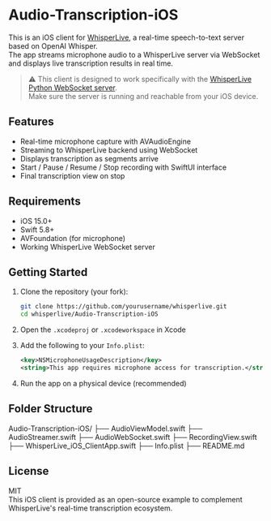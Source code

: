 # Audio-Transcription-iOS

This is an iOS client for [WhisperLive](https://github.com/collabora/WhisperLive), a real-time speech-to-text server based on OpenAI Whisper.  
The app streams microphone audio to a WhisperLive server via WebSocket and displays live transcription results in real time.

> ⚠️ This client is designed to work specifically with the [WhisperLive Python WebSocket server](https://github.com/whisperlive/whisperlive).  
> Make sure the server is running and reachable from your iOS device.

## Features

- Real-time microphone capture with AVAudioEngine
- Streaming to WhisperLive backend using WebSocket
- Displays transcription as segments arrive
- Start / Pause / Resume / Stop recording with SwiftUI interface
- Final transcription view on stop

## Requirements

- iOS 15.0+
- Swift 5.8+
- AVFoundation (for microphone)
- Working WhisperLive WebSocket server

## Getting Started

1. Clone the repository (your fork):

    ```bash
    git clone https://github.com/yourusername/whisperlive.git
    cd whisperlive/Audio-Transcription-iOS
    ```

2. Open the `.xcodeproj` or `.xcodeworkspace` in Xcode

3. Add the following to your `Info.plist`:

    ```xml
    <key>NSMicrophoneUsageDescription</key>
    <string>This app requires microphone access for transcription.</string>
    ```

4. Run the app on a physical device (recommended)

## Folder Structure
Audio-Transcription-iOS/
├── AudioViewModel.swift
├── AudioStreamer.swift
├── AudioWebSocket.swift
├── RecordingView.swift
├── WhisperLive_iOS_ClientApp.swift
├── Info.plist
├── README.md


## License

MIT  
This iOS client is provided as an open-source example to complement WhisperLive's real-time transcription ecosystem.


